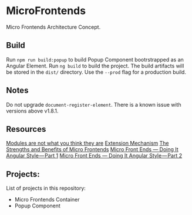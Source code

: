 # MicroFrontends

Micro Frontends Architecture Concept.

## Build

Run `npm run build:popup` to build Popup Component bootrstrapped as an Angular Element.
Run `ng build` to build the project. The build artifacts will be stored in the `dist/` directory. Use the `--prod` flag for a production build.

## Notes

Do not upgrade `document-register-element`. There is a known issue with versions above v1.8.1.

## Resources
[Modules are not what you think they are](https://www.youtube.com/watch?v=pERhnBBae2k)
[Extension Mechanism](https://github.com/maximusk/extension-mechanism-demo)
[The Strengths and Benefits of Micro Frontends](https://www.toptal.com/front-end/micro-frontends-strengths-benefits)
[Micro Front Ends — Doing It Angular Style — Part 1](https://medium.com/outbrain-engineering/micro-front-ends-doing-it-angular-style-part-1-219c842fd02e)
[Micro Front Ends — Doing It Angular Style — Part 2](https://medium.com/outbrain-engineering/micro-front-ends-doing-it-angular-style-part-2-1393ced4ceab?)

## Projects: 

List of projects in this repository:
- Micro Frontends Container
- Popup Component
